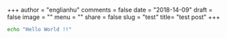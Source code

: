 +++
author = "englianhu"
comments = false
date = "2018-14-09"
draft = false
image = ""
menu = ""
share = false
slug = "test"
title= "test post"
+++

```bash
echo "Hello World !!"
```
